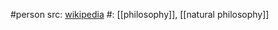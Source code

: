 #person 
src: [wikipedia](https://en.wikipedia.org/wiki/Francis_Bacon) 
#: [[philosophy]], [[natural philosophy]] 

